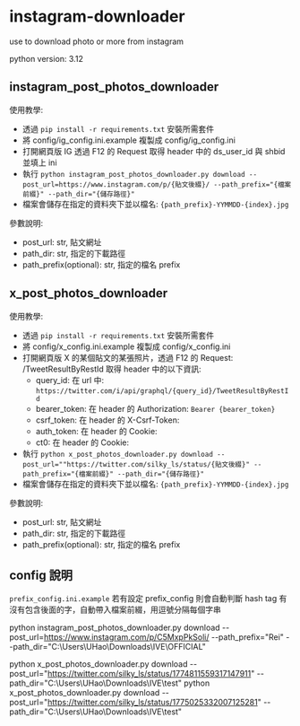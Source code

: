 # instagram-downloader
use to download photo or more from instagram

python version: 3.12

## instagram_post_photos_downloader
使用教學:
- 透過 `pip install -r requirements.txt` 安裝所需套件
- 將 config/ig_config.ini.example 複製成 config/ig_config.ini
- 打開網頁版 IG 透過 F12 的 Request 取得 header 中的 ds_user_id 與 shbid 並填上 ini
- 執行 `python instagram_post_photos_downloader.py download --post_url=https://www.instagram.com/p/{貼文後綴}/ --path_prefix="{檔案前綴}" --path_dir="{儲存路徑}"`
- 檔案會儲存在指定的資料夾下並以檔名: `{path_prefix}-YYMMDD-{index}.jpg`

參數說明:
- post_url: str, 貼文網址
- path_dir: str, 指定的下載路徑
- path_prefix(optional): str, 指定的檔名 prefix


## x_post_photos_downloader
使用教學:
- 透過 `pip install -r requirements.txt` 安裝所需套件
- 將 config/x_config.ini.example 複製成 config/x_config.ini
- 打開網頁版 X 的某個貼文的某張照片，透過 F12 的 Request: /TweetResultByRestId 取得 header 中的以下資訊:
    - query_id: 在 url 中: `https://twitter.com/i/api/graphql/{query_id}/TweetResultByRestId`
    - bearer_token: 在 header 的 Authorization: `Bearer {bearer_token}`
    - csrf_token: 在 header 的 X-Csrf-Token:
    - auth_token: 在 header 的 Cookie: 
    - ct0: 在 header 的 Cookie:
- 執行 `python x_post_photos_downloader.py download --post_url=""https://twitter.com/silky_ls/status/{貼文後綴}" --path_prefix="{檔案前綴}" --path_dir="{儲存路徑}"`
- 檔案會儲存在指定的資料夾下並以檔名: `{path_prefix}-YYMMDD-{index}.jpg`

參數說明:
- post_url: str, 貼文網址
- path_dir: str, 指定的下載路徑
- path_prefix(optional): str, 指定的檔名 prefix

## config 說明
`prefix_config.ini.example`
若有設定 prefix_config 則會自動判斷 hash tag 有沒有包含後面的字，自動帶入檔案前綴，用逗號分隔每個字串


python instagram_post_photos_downloader.py download --post_url=https://www.instagram.com/p/C5MxpPkSoli/ --path_prefix="Rei" --path_dir="C:\Users\UHao\Downloads\IVE\OFFICIAL"

python x_post_photos_downloader.py download --post_url="https://twitter.com/silky_ls/status/1774811559317147911" --path_dir="C:\Users\UHao\Downloads\IVE\test"
python x_post_photos_downloader.py download --post_url="https://twitter.com/silky_ls/status/1775025332007125281" --path_dir="C:\Users\UHao\Downloads\IVE\test"
